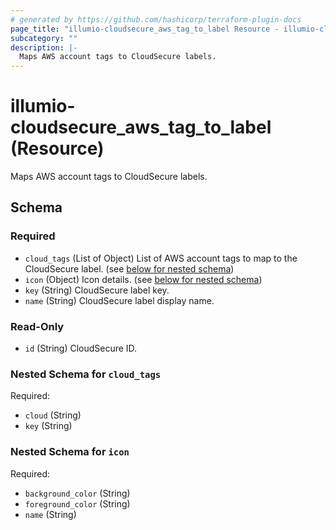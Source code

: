 ```yaml
---
# generated by https://github.com/hashicorp/terraform-plugin-docs
page_title: "illumio-cloudsecure_aws_tag_to_label Resource - illumio-cloudsecure"
subcategory: ""
description: |-
  Maps AWS account tags to CloudSecure labels.
---
```


# illumio-cloudsecure_aws_tag_to_label (Resource)

Maps AWS account tags to CloudSecure labels.



<!-- schema generated by tfplugindocs -->
## Schema

### Required

- `cloud_tags` (List of Object) List of AWS account tags to map to the CloudSecure label. (see [below for nested schema](#nestedatt--cloud_tags))
- `icon` (Object) Icon details. (see [below for nested schema](#nestedatt--icon))
- `key` (String) CloudSecure label key.
- `name` (String) CloudSecure label display name.

### Read-Only

- `id` (String) CloudSecure ID.

<a id="nestedatt--cloud_tags"></a>
### Nested Schema for `cloud_tags`

Required:

- `cloud` (String)
- `key` (String)


<a id="nestedatt--icon"></a>
### Nested Schema for `icon`

Required:

- `background_color` (String)
- `foreground_color` (String)
- `name` (String)
